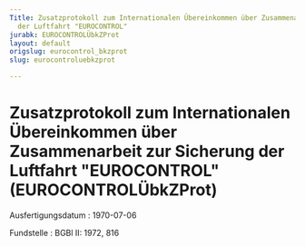 ```yaml
---
Title: Zusatzprotokoll zum Internationalen Übereinkommen über Zusammenarbeit zur Sicherung
  der Luftfahrt "EUROCONTROL"
jurabk: EUROCONTROLÜbkZProt
layout: default
origslug: eurocontrol_bkzprot
slug: eurocontroluebkzprot

---
```


# Zusatzprotokoll zum Internationalen Übereinkommen über Zusammenarbeit zur Sicherung der Luftfahrt "EUROCONTROL" (EUROCONTROLÜbkZProt)

Ausfertigungsdatum
:   1970-07-06

Fundstelle
:   BGBl II: 1972, 816

